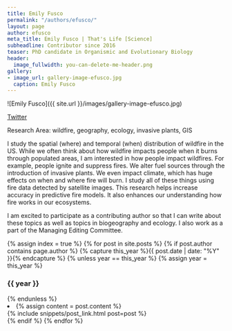 ```yaml
---
title: Emily Fusco
permalink: "/authors/efusco/"
layout: page
author: efusco
meta_title: Emily Fusco | That's Life [Science]
subheadline: Contributor since 2016
teaser: PhD candidate in Organismic and Evolutionary Biology
header:
  image_fullwidth: you-can-delete-me-header.png
gallery:
- image_url: gallery-image-efusco.jpg
  caption: Emily Fusco
---
```


![Emily Fusco]({{ site.url }}/images/gallery-image-efusco.jpg)

[Twitter](https://www.twitter.com/EmilyJFusco)

Research Area: wildfire, geography, ecology, invasive plants, GIS

I study the spatial (where) and temporal (when) distribution of wildfire in the US. While we often think about how wildfire impacts people when it burns through populated areas, I am interested in how people impact wildfires. For example, people ignite and suppress fires. We alter fuel sources through the introduction of invasive plants. We even impact climate, which has huge effects on when and where fire will burn. I study all of these things using fire data detected by satellite images. This research helps increase accuracy in predictive fire models. It also enhances our understanding how fire works in our ecosystems. 

I am excited to participate as a contributing author so that I can write about these topics as well as topics in biogeography and ecology. I also work as a part of the Managing Editing Committee. 

{% assign index = true %}
{% for post in site.posts %}
{% if post.author contains page.author %}
{% capture this_year %}{{ post.date | date: "%Y" }}{% endcapture %}
{% unless year == this_year %}
{% assign year = this_year %}
<h3>{{ year }}</h3>
{% endunless %}
<li>
{% assign content = post.content %}
<article>
{% include snippets/post_link.html post=post %}
</article>
</li>
{% endif %}
{% endfor %}
